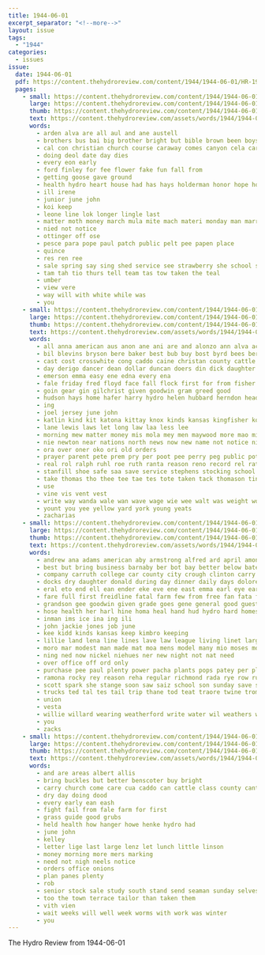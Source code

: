 ```yaml
---
title: 1944-06-01
excerpt_separator: "<!--more-->"
layout: issue
tags:
  - "1944"
categories:
  - issues
issue:
  date: 1944-06-01
  pdf: https://content.thehydroreview.com/content/1944/1944-06-01/HR-1944-06-01.pdf
  pages:
    - small: https://content.thehydroreview.com/content/1944/1944-06-01/small/HR-1944-06-01-01.jpg
      large: https://content.thehydroreview.com/content/1944/1944-06-01/large/HR-1944-06-01-01.jpg
      thumb: https://content.thehydroreview.com/content/1944/1944-06-01/thumbnails/HR-1944-06-01-01.jpg
      text: https://content.thehydroreview.com/assets/words/1944/1944-06-01/HR-1944-06-01-01.txt
      words:
        - arden alva are all aul and ane austell
        - brothers bus bai big brother bright but bible brown been boys block byrd
        - cal con christian church course caraway comes canyon cela car canning county count can cue came clase cedar
        - doing deol date day dies
        - every eon early
        - ford finley for fee flower fake fun fall from
        - getting goose gave ground
        - health hydro heart house had has hays holderman honor hope home half helen harvest hurt hot him her
        - ill irene
        - junior june john
        - koi keep
        - leone line lok longer lingle last
        - matter moth money march mula mite mach materi monday man marriage may morning
        - nied not notice
        - ottinger off ose
        - pesce para pope paul patch public pelt pee papen place
        - quince
        - res ren ree
        - sale spring say sing shed service see strawberry she school sunday sheriff swartzendruber saving schol second
        - tam tah tio thurs tell team tas tow taken the teal
        - umber
        - view vere
        - way will with white while was
        - you
    - small: https://content.thehydroreview.com/content/1944/1944-06-01/small/HR-1944-06-01-02.jpg
      large: https://content.thehydroreview.com/content/1944/1944-06-01/large/HR-1944-06-01-02.jpg
      thumb: https://content.thehydroreview.com/content/1944/1944-06-01/thumbnails/HR-1944-06-01-02.jpg
      text: https://content.thehydroreview.com/assets/words/1944/1944-06-01/HR-1944-06-01-02.txt
      words:
        - all anna american aus anon ane ani are and alonzo ann alva aca ault
        - bil blevins bryson bere baker best bub buy bost byrd bees ber boo blakley ben bas brindle bank boddy board bible baptist brown back bonds blackwell bright bethel
        - cast cost crosswhite cong caddo caine christan county cattle christian charlotte cordell coffey claude car cote celi carl church cal came come can city chase carruth check cola cea
        - day derigo dancer dean dollar duncan doers din dick daughter dutra days
        - emerson emma easy ene edna every ena
        - fale friday fred floyd face fall flock first for from fisher frank
        - goin gear gin gilchrist given goodwin gram greed good
        - hudson hays home hafer harry hydro helen hubbard herndon head hiram him haris harvey high halls her horton horns har heineman hundred hasten has
        - ing
        - joel jersey june john
        - katlin kind kit katona kittay knox kinds kansas kingfisher kor
        - lane lewis laws let long law laa less lee
        - morning mew matter money mis mola mey men maywood more mao milk mccain mills mower mail mccullough marre march may mene mee man made
        - nie newton near nations north news now new name not notice nina ner night
        - ora over oner oko ori old orders
        - prayer parent pete prem pry per poot pee perry peg public pote pile press par pade post pastor pork
        - real rol ralph ruhl roe ruth ranta reason reno record rel rates room regular red
        - stanfill shoe safe saa save service stephens stocking school send sin stout sons sing side sil shipman sal states seed second such strife sale stell sheriff soles start son snow sak sane switzer summer sunday scala shirley solid sch see
        - take thomas tho thee tee tae tes tote taken tack thomason tin tie tha the thon than test tate till tad taylor tally thirsk teal tell
        - use
        - vine vis vent vest
        - write way wanda wale wan wave wage wie wee walt was weight word waite wars with westen will wen want world work
        - yount you yee yellow yard york young yeats
        - zacharias
    - small: https://content.thehydroreview.com/content/1944/1944-06-01/small/HR-1944-06-01-03.jpg
      large: https://content.thehydroreview.com/content/1944/1944-06-01/large/HR-1944-06-01-03.jpg
      thumb: https://content.thehydroreview.com/content/1944/1944-06-01/thumbnails/HR-1944-06-01-03.jpg
      text: https://content.thehydroreview.com/assets/words/1944/1944-06-01/HR-1944-06-01-03.txt
      words:
        - andrew ana adams american aby armstrong alfred ard april amon amie allis age ave allison and aud all are awe albert
        - best but bring business barnaby ber bot bay better below bate boys bank bond back binder billy been battle batt blum barker belts buy bel beter backs bonds
        - company carruth college car county city crough clinton carry coop course cross comes charlotte chalmers change chief certain call chan caddo choice can
        - docks dry daughter donald during day dinner daily days dolores dungan dooley death deena director
        - eral eto end ell ean ender eke eve ene east emma earl eye ear everts elk
        - fare full first freidline fatal farm few from free fan fata frank farmer for freeman felton frieda friend
        - grandson gee goodwin given grade goes gene general good guest gale guns garden
        - hose health her harl hine homa heal hand hud hydro hard homes hee home harry haskell high hume has hae harvest holder hart
        - inman ims ice ina ing ili
        - john jackie jones job june
        - kee kidd kinds kansas keep kimbro keeping
        - lillie land lena line lines lave law league living linet large liv last less life louise lett litt leona london little let lee
        - moro mar modest man made mat moa mens model many mio moses money mate mite mcguire madge much miller moscow merchant more may miss mean
        - ning ned now nickel niehues ner new night not nat need
        - over office off ord only
        - purchase pee paul plenty power pacha plants pops patey per plate place post prat pete present public
        - ramona rocky rey reason reha regular richmond rada rye row running ready roy
        - scott spark she stange soon saw saiz school son sunday save sera sons service sone see saving steely state shall still sears sie sale such sister start stock schoo set special spray station
        - trucks ted tal tes tail trip thane tod teat traore twine trom than the them tiny tin
        - union
        - vesta
        - willie willard wearing weatherford write water wil weathers worth went war want wisdom why week wells work wide was with will won wos wanda
        - you
        - zacks
    - small: https://content.thehydroreview.com/content/1944/1944-06-01/small/HR-1944-06-01-04.jpg
      large: https://content.thehydroreview.com/content/1944/1944-06-01/large/HR-1944-06-01-04.jpg
      thumb: https://content.thehydroreview.com/content/1944/1944-06-01/thumbnails/HR-1944-06-01-04.jpg
      text: https://content.thehydroreview.com/assets/words/1944/1944-06-01/HR-1944-06-01-04.txt
      words:
        - and are areas albert allis
        - bring buckles but better benscoter buy bright
        - carry church come care cua caddo can cattle class county cant
        - dry day doing dood
        - every early ean eash
        - fight fail from fale farm for first
        - grass guide good grubs
        - held health how hanger howe henke hydro had
        - june john
        - kelley
        - letter lige last large lenz let lunch little linson
        - money morning more mers marking
        - need not nigh neels notice
        - orders office onions
        - plan panes plenty
        - rob
        - senior stock sale study south stand send seaman sunday selves spring sales staff
        - too the town terrace tailor than taken them
        - vith vien
        - wait weeks will well week worms with work was winter
        - you
---
```


The Hydro Review from 1944-06-01

<!--more-->

